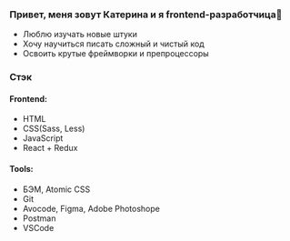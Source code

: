 ### Привет, меня зовут Катерина и я frontend-разработчица👋

- Люблю изучать новые штуки
- Хочу научиться писать сложный и чистый код
- Освоить крутые фреймворки и препроцессоры

### Стэк
#### Frontend:
- HTML
- CSS(Sass, Less)
- JavaScript
- React + Redux

#### Tools:
- БЭМ, Atomic CSS
- Git
- Avocode, Figma, Adobe Photoshope
- Postman
- VSCode
